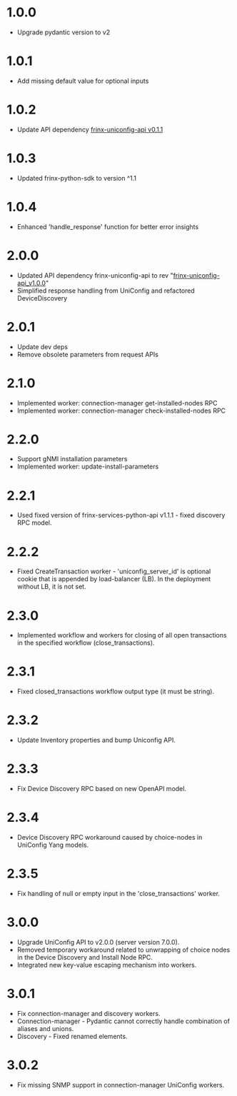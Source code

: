# 1.0.0
- Upgrade pydantic version to v2

# 1.0.1
- Add missing default value for optional inputs

# 1.0.2
- Update API dependency [frinx-uniconfig-api v0.1.1](https://github.com/FRINXio/frinx-services-python-api/blob/main/uniconfig/python/CHANGELOG.md)

# 1.0.3
- Updated frinx-python-sdk to version ^1.1

# 1.0.4
- Enhanced 'handle_response' function for better error insights

# 2.0.0
- Updated API dependency frinx-uniconfig-api to rev "[frinx-uniconfig-api_v1.0.0](https://github.com/FRINXio/frinx-services-python-api/blob/main/uniconfig/python/CHANGELOG.md)"
- Simplified response handling from UniConfig and refactored DeviceDiscovery

# 2.0.1
- Update dev deps
- Remove obsolete parameters from request APIs

# 2.1.0
- Implemented worker: connection-manager get-installed-nodes RPC
- Implemented worker: connection-manager check-installed-nodes RPC

# 2.2.0
- Support gNMI installation parameters
- Implemented worker: update-install-parameters

# 2.2.1
- Used fixed version of frinx-services-python-api v1.1.1 - fixed discovery RPC model.

# 2.2.2
- Fixed CreateTransaction worker - 'uniconfig_server_id' is optional cookie that
  is appended by load-balancer (LB). In the deployment without LB, it is not set.

# 2.3.0
- Implemented workflow and workers for closing of all open transactions
  in the specified workflow (close_transactions).

# 2.3.1
- Fixed closed_transactions workflow output type (it must be string).

# 2.3.2
- Update Inventory properties and bump Uniconfig API.

# 2.3.3
- Fix Device Discovery RPC based on new OpenAPI model.

# 2.3.4
- Device Discovery RPC workaround caused by choice-nodes in UniConfig Yang models.

# 2.3.5
- Fix handling of null or empty input in the 'close_transactions' worker.

# 3.0.0
- Upgrade UniConfig API to v2.0.0 (server version 7.0.0).
- Removed temporary workaround related to unwrapping of choice nodes in the Device Discovery and Install Node RPC.
- Integrated new key-value escaping mechanism into workers.

# 3.0.1
- Fix connection-manager and discovery workers.
- Connection-manager - Pydantic cannot correctly handle combination of aliases and unions.
- Discovery - Fixed renamed elements.

# 3.0.2
- Fix missing SNMP support in connection-manager UniConfig workers.
